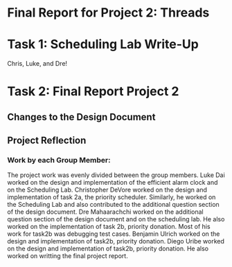 Final Report for Project 2: Threads
===================================
# Task 1: Scheduling Lab Write-Up

Chris, Luke, and Dre! 

# Task 2: Final Report Project 2

## Changes to the Design Document

## Project Reflection

### Work by each Group Member:
The project work was evenly divided between the group members. 
Luke Dai worked on the design and implementation of the efficient alarm clock and on the Scheduling Lab.
Christopher DeVore worked on the design and implementation of task 2a, the priority scheduler. Similarly, he worked on the Scheduling Lab and also contributed to the additional question section of the design document. 
Dre Mahaarachchi worked on the additional question section of the design document and on the scheduling lab. He also worked on the implementation of task 2b, priority donation. Most of his work for task2b was debugging test cases. 
Benjamin Ulrich worked on the design and implementation of task2b, priority donation.
Diego Uribe worked on the design and implementation of task2b, priority donation. He also worked on writting the final project report. 
